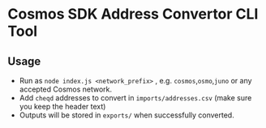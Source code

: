 # Cosmos SDK Address Convertor CLI Tool

## Usage

- Run as `node index.js <network_prefix>` , e.g. `cosmos`,`osmo`,`juno` or any accepted Cosmos network.
- Add `cheqd` addresses to convert in `imports/addresses.csv` (make sure you keep the header text)
- Outputs will be stored in `exports/` when successfully converted.
